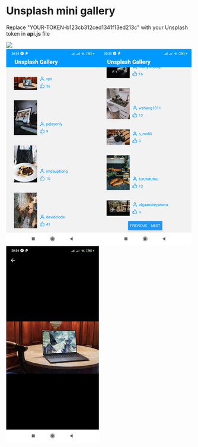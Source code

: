 <h1>Unsplash mini gallery</h1>


Replace "YOUR-TOKEN-b123cb312ced1341f13ed213c" with your Unsplash token in <b>api.js</b> file

<img src="assets/view/unsplash-gallery-gif.gif" width="250" height="auto"/>

<div></div>
<img src="assets/view/Screenshot_1.jpg" width="250" height="auto"/><img src="assets/view/Screenshot_2.jpg" width="250" height="auto"/><img src="assets/view/Screenshot_3.jpg" width="250" height="auto"/>



